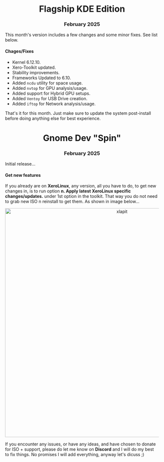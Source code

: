 <h1 align="center">Flagship KDE Edition</h1>

<h3 align="center">February 2025</h3>

This month's version includes a few changes and some minor fixes. See list below.

#### Chages/Fixes

- Kernel 6.12.10.
- Xero-Toolkit updated.
- Stability improvements.
- Frameworks Updated to 6.10.
- Added `ncdu` utility for space usage.
- Added `nvtop` for GPU analysis/usage.
- Added support for Hybrid GPU setups.
- Added `Ventoy` for USB Drive creation.
- Added `iftop` for Network analysis/usage.

That's it for this month. Just make sure to update the system post-install before doing anything else for best experience.

<h1 align="center">Gnome Dev "Spin"</h1>

<h3 align="center">February 2025</h3>

Initial release...

#### Get new features

If you already are on **XeroLinux**, any version, all you have to do, to get new changes in, is to run option **n. Apply latest XeroLinux specific changes/updates.** under 1st option in the toolkit. That way you do not need to grab new ISO n reinstall to get them. As shown in image below...

<p align="center">
    <img width="750" src="https://i.imgur.com/Ok6Re2z.png" alt="xlapit">
</p>

If you encounter any issues, or have any ideas, and have chosen to donate for ISO + support, please do let me know on **Discord** and I will do my best to fix things. No promises I will add everything, anyway let's dicuss ;)
